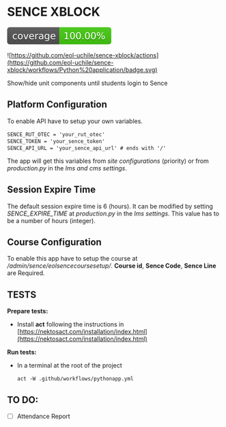 # SENCE XBLOCK

![Coverage Status](/coverage-badge.svg)

![https://github.com/eol-uchile/sence-xblock/actions](https://github.com/eol-uchile/sence-xblock/workflows/Python%20application/badge.svg)

Show/hide unit components until students login to Sence

## **Platform** Configuration

To enable API have to setup your own variables.

    SENCE_RUT_OTEC = 'your_rut_otec'
    SENCE_TOKEN = 'your_sence_token'
    SENCE_API_URL = 'your_sence_api_url' # ends with '/'

The app will get this variables from *site configurations* (priority) or from *production.py* in the *lms and cms settings*.

## Session Expire Time

The default session expire time is 6 (hours). It can be modified by setting *SENCE_EXPIRE_TIME* at *production.py* in the *lms settings*. This value has to be a number of hours (integer).

## **Course** Configuration

To enable this app have to setup the course at */admin/sence/eolsencecoursesetup/*. **Course id**, **Sence Code**, **Sence Line** are Required.

## TESTS
**Prepare tests:**

- Install **act** following the instructions in [https://nektosact.com/installation/index.html](https://nektosact.com/installation/index.html)

**Run tests:**
- In a terminal at the root of the project
    ```
    act -W .github/workflows/pythonapp.yml
    ```

## TO DO:
- [ ] Attendance Report
